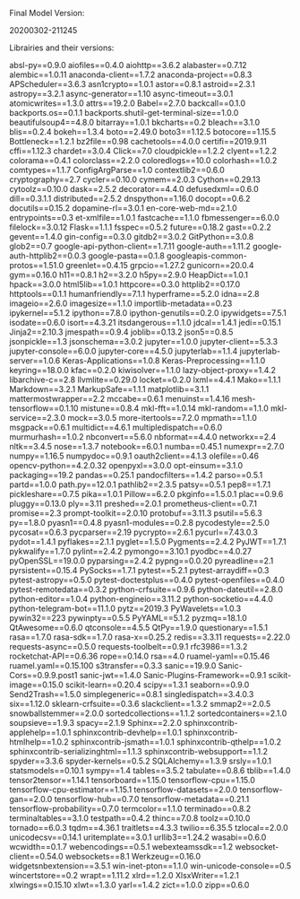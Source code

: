 Final Model Version:

20200302-211245

Librairies and their versions:

absl-py==0.9.0
aiofiles==0.4.0
aiohttp==3.6.2
alabaster==0.7.12
alembic==1.0.11
anaconda-client==1.7.2
anaconda-project==0.8.3
APScheduler==3.6.3
asn1crypto==1.0.1
astor==0.8.1
astroid==2.3.1
astropy==3.2.1
async-generator==1.10
async-timeout==3.0.1
atomicwrites==1.3.0
attrs==19.2.0
Babel==2.7.0
backcall==0.1.0
backports.os==0.1.1
backports.shutil-get-terminal-size==1.0.0
beautifulsoup4==4.8.0
bitarray==1.0.1
bkcharts==0.2
bleach==3.1.0
blis==0.2.4
bokeh==1.3.4
boto==2.49.0
boto3==1.12.5
botocore==1.15.5
Bottleneck==1.2.1
bz2file==0.98
cachetools==4.0.0
certifi==2019.9.11
cffi==1.12.3
chardet==3.0.4
Click==7.0
cloudpickle==1.2.2
clyent==1.2.2
colorama==0.4.1
colorclass==2.2.0
coloredlogs==10.0
colorhash==1.0.2
comtypes==1.1.7
ConfigArgParse==1.0
contextlib2==0.6.0
cryptography==2.7
cycler==0.10.0
cymem==2.0.3
Cython==0.29.13
cytoolz==0.10.0
dask==2.5.2
decorator==4.4.0
defusedxml==0.6.0
dill==0.3.1.1
distributed==2.5.2
dnspython==1.16.0
docopt==0.6.2
docutils==0.15.2
dopamine-rl==3.0.1
en-core-web-md==2.1.0
entrypoints==0.3
et-xmlfile==1.0.1
fastcache==1.1.0
fbmessenger==6.0.0
filelock==3.0.12
Flask==1.1.1
fsspec==0.5.2
future==0.18.2
gast==0.2.2
gevent==1.4.0
gin-config==0.3.0
gitdb2==3.0.2
GitPython==3.0.8
glob2==0.7
google-api-python-client==1.7.11
google-auth==1.11.2
google-auth-httplib2==0.0.3
google-pasta==0.1.8
googleapis-common-protos==1.51.0
greenlet==0.4.15
grpcio==1.27.2
gunicorn==20.0.4
gym==0.16.0
h11==0.8.1
h2==3.2.0
h5py==2.9.0
HeapDict==1.0.1
hpack==3.0.0
html5lib==1.0.1
httpcore==0.3.0
httplib2==0.17.0
httptools==0.1.1
humanfriendly==7.1.1
hyperframe==5.2.0
idna==2.8
imageio==2.6.0
imagesize==1.1.0
importlib-metadata==0.23
ipykernel==5.1.2
ipython==7.8.0
ipython-genutils==0.2.0
ipywidgets==7.5.1
isodate==0.6.0
isort==4.3.21
itsdangerous==1.1.0
jdcal==1.4.1
jedi==0.15.1
Jinja2==2.10.3
jmespath==0.9.4
joblib==0.13.2
json5==0.8.5
jsonpickle==1.3
jsonschema==3.0.2
jupyter==1.0.0
jupyter-client==5.3.3
jupyter-console==6.0.0
jupyter-core==4.5.0
jupyterlab==1.1.4
jupyterlab-server==1.0.6
Keras-Applications==1.0.8
Keras-Preprocessing==1.1.0
keyring==18.0.0
kfac==0.2.0
kiwisolver==1.1.0
lazy-object-proxy==1.4.2
libarchive-c==2.8
llvmlite==0.29.0
locket==0.2.0
lxml==4.4.1
Mako==1.1.1
Markdown==3.2.1
MarkupSafe==1.1.1
matplotlib==3.1.1
mattermostwrapper==2.2
mccabe==0.6.1
menuinst==1.4.16
mesh-tensorflow==0.1.10
mistune==0.8.4
mkl-fft==1.0.14
mkl-random==1.1.0
mkl-service==2.3.0
mock==3.0.5
more-itertools==7.2.0
mpmath==1.1.0
msgpack==0.6.1
multidict==4.6.1
multipledispatch==0.6.0
murmurhash==1.0.2
nbconvert==5.6.0
nbformat==4.4.0
networkx==2.4
nltk==3.4.5
nose==1.3.7
notebook==6.0.1
numba==0.45.1
numexpr==2.7.0
numpy==1.16.5
numpydoc==0.9.1
oauth2client==4.1.3
olefile==0.46
opencv-python==4.2.0.32
openpyxl==3.0.0
opt-einsum==3.1.0
packaging==19.2
pandas==0.25.1
pandocfilters==1.4.2
parso==0.5.1
partd==1.0.0
path.py==12.0.1
pathlib2==2.3.5
patsy==0.5.1
pep8==1.7.1
pickleshare==0.7.5
pika==1.0.1
Pillow==6.2.0
pkginfo==1.5.0.1
plac==0.9.6
pluggy==0.13.0
ply==3.11
preshed==2.0.1
prometheus-client==0.7.1
promise==2.3
prompt-toolkit==2.0.10
protobuf==3.11.3
psutil==5.6.3
py==1.8.0
pyasn1==0.4.8
pyasn1-modules==0.2.8
pycodestyle==2.5.0
pycosat==0.6.3
pycparser==2.19
pycrypto==2.6.1
pycurl==7.43.0.3
pydot==1.4.1
pyflakes==2.1.1
pyglet==1.5.0
Pygments==2.4.2
PyJWT==1.7.1
pykwalify==1.7.0
pylint==2.4.2
pymongo==3.10.1
pyodbc==4.0.27
pyOpenSSL==19.0.0
pyparsing==2.4.2
pypng==0.0.20
pyreadline==2.1
pyrsistent==0.15.4
PySocks==1.7.1
pytest==5.2.1
pytest-arraydiff==0.3
pytest-astropy==0.5.0
pytest-doctestplus==0.4.0
pytest-openfiles==0.4.0
pytest-remotedata==0.3.2
python-crfsuite==0.9.6
python-dateutil==2.8.0
python-editor==1.0.4
python-engineio==3.11.2
python-socketio==4.4.0
python-telegram-bot==11.1.0
pytz==2019.3
PyWavelets==1.0.3
pywin32==223
pywinpty==0.5.5
PyYAML==5.1.2
pyzmq==18.1.0
QtAwesome==0.6.0
qtconsole==4.5.5
QtPy==1.9.0
questionary==1.5.1
rasa==1.7.0
rasa-sdk==1.7.0
rasa-x==0.25.2
redis==3.3.11
requests==2.22.0
requests-async==0.5.0
requests-toolbelt==0.9.1
rfc3986==1.3.2
rocketchat-API==0.6.36
rope==0.14.0
rsa==4.0
ruamel-yaml==0.15.46
ruamel.yaml==0.15.100
s3transfer==0.3.3
sanic==19.9.0
Sanic-Cors==0.9.9.post1
sanic-jwt==1.4.0
Sanic-Plugins-Framework==0.9.1
scikit-image==0.15.0
scikit-learn==0.20.4
scipy==1.3.1
seaborn==0.9.0
Send2Trash==1.5.0
simplegeneric==0.8.1
singledispatch==3.4.0.3
six==1.12.0
sklearn-crfsuite==0.3.6
slackclient==1.3.2
smmap2==2.0.5
snowballstemmer==2.0.0
sortedcollections==1.1.2
sortedcontainers==2.1.0
soupsieve==1.9.3
spacy==2.1.9
Sphinx==2.2.0
sphinxcontrib-applehelp==1.0.1
sphinxcontrib-devhelp==1.0.1
sphinxcontrib-htmlhelp==1.0.2
sphinxcontrib-jsmath==1.0.1
sphinxcontrib-qthelp==1.0.2
sphinxcontrib-serializinghtml==1.1.3
sphinxcontrib-websupport==1.1.2
spyder==3.3.6
spyder-kernels==0.5.2
SQLAlchemy==1.3.9
srsly==1.0.1
statsmodels==0.10.1
sympy==1.4
tables==3.5.2
tabulate==0.8.6
tblib==1.4.0
tensor2tensor==1.14.1
tensorboard==1.15.0
tensorflow-cpu==1.15.0
tensorflow-cpu-estimator==1.15.1
tensorflow-datasets==2.0.0
tensorflow-gan==2.0.0
tensorflow-hub==0.7.0
tensorflow-metadata==0.21.1
tensorflow-probability==0.7.0
termcolor==1.1.0
terminado==0.8.2
terminaltables==3.1.0
testpath==0.4.2
thinc==7.0.8
toolz==0.10.0
tornado==6.0.3
tqdm==4.36.1
traitlets==4.3.3
twilio==6.35.5
tzlocal==2.0.0
unicodecsv==0.14.1
uritemplate==3.0.1
urllib3==1.24.2
wasabi==0.6.0
wcwidth==0.1.7
webencodings==0.5.1
webexteamssdk==1.2
websocket-client==0.54.0
websockets==8.1
Werkzeug==0.16.0
widgetsnbextension==3.5.1
win-inet-pton==1.1.0
win-unicode-console==0.5
wincertstore==0.2
wrapt==1.11.2
xlrd==1.2.0
XlsxWriter==1.2.1
xlwings==0.15.10
xlwt==1.3.0
yarl==1.4.2
zict==1.0.0
zipp==0.6.0
